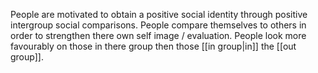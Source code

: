 People are motivated to obtain a positive social identity through positive intergroup social comparisons. People compare themselves to others in order to strengthen there own self image / evaluation. People look more favourably on those in there group then those [[in group|in]] the [[out group]].